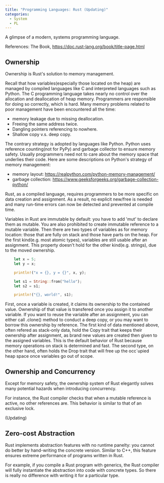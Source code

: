 ```yaml
---
title: "Programming Languages: Rust (Updating)"
categories:
  - System
  - PL
---
```


A glimpse of a modern, systems programming language.

References: The Book, https://doc.rust-lang.org/book/title-page.html

## Ownership

Ownership is Rust's solution to memory management.

Recall that how variables(especially those located on the heap) are managed by compiled languages like C and interpreted languages such as Python. The C programming language takes nearly no control over the allocation and deallocation of heap memory. Programmers are responsible for doing so correctly, which is hard. Many memory problems related to poor management have been encountered all the time:

* memory leakage due to missing deallocation.
* Freeing the same address twice.
* Dangling pointers referencing to nowhere.
* Shallow copy v.s. deep copy.

The contrary strategy is adopted by languages like Python. Python uses reference counting(not for PyPy) and garbage collector to ensure memory safety. Usually programmers need not to care about the memory space that underlies their code. Here are some descriptions on Python's strategy of memory management:

* memory layout: https://realpython.com/python-memory-management/
* garbage collection: https://www.geeksforgeeks.org/garbage-collection-python/

Rust, as a compiled language, requires programmers to be more specific on data creation and assignment. As a result, no explicit new/free is needed and many run-time errors can now be detected and prevented at compile time.

Variables in Rust are immutable by default: you have to add 'mut' to declare them as mutable. You are also prohibited to create immutable reference to a mutable variable. Then there are two types of variables as for memory location: those that are fully on stack and those have parts on the heap. For the first kind(e.g. most atomic types), variables are still usable after an assignment. This property doesn't hold for the other kind(e.g. strings), due to the moved ownership.

```Rust
    let x = 5;
    let y = x;

    println!("x = {}, y = {}", x, y);

    let s1 = String::from("hello");
    let s2 = s1;

    println!("{}, world!", s1);
```

First, once a variable is created, it claims its ownership to the contained value. Ownership of that value is transfered once you assign it to another variable. If you want to reuse the variable after an assignment, you can either call .clone() method to conduct a deep copy, or you may want to borrow this ownership by reference. The first kind of data mentioned above, often refered as stack-only data, hold the Copy trait that keeps their ownership after assignment, as brand new values are created then given to the assigned variables. This is the default behavior of Rust because memory operations on stack is determined and fast. The second type, on the other hand, often holds the Drop trait that will free up the occ`upied heap space once variables go out of scope.

## Ownership and Concurrency

Except for memory safety, the ownership system of Rust elegantly solves many potential hazards when introducing concurrency.

For instance, the Rust compiler checks that when a mutable reference is active, no other references are. This behavior is similar to that of an exclusive lock.

(Updating)

## Zero-cost Abstraction

Rust implements abstraction features with no runtime panelty: you cannot do better by hand-writing the concrete version. Similar to C++, this feature ensures extreme performance of programs written in Rust.

For example, if you compile a Rust program with generics, the Rust compiler will fully instantiate the abstraction into code with concrete types. So there is really no difference with writing it for a particular type.